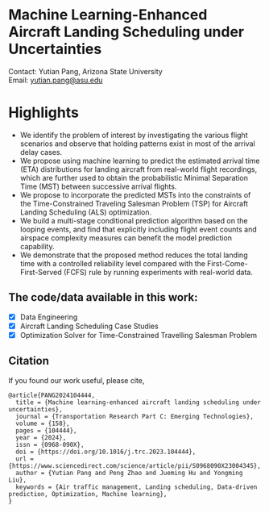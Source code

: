 # Machine Learning-Enhanced Aircraft Landing Scheduling under Uncertainties
Contact: Yutian Pang, Arizona State University <br>
Email: yutian.pang@asu.edu

# Highlights
- We identify the problem of interest by investigating the various flight scenarios and observe that holding patterns exist in most of the arrival delay cases.
- We propose using machine learning to predict the estimated arrival time (ETA) distributions for landing aircraft from real-world flight recordings, which are further used to obtain the probabilistic Minimal Separation Time (MST) between successive arrival flights.
- We propose to incorporate the predicted MSTs into the constraints of the Time-Constrained Traveling Salesman Problem (TSP) for Aircraft Landing Scheduling (ALS) optimization. 
- We build a multi-stage conditional prediction algorithm based on the looping events, and find that explicitly including flight event counts and airspace complexity measures can benefit the model prediction capability. 
- We demonstrate that the proposed method reduces the total landing time with a controlled reliability level compared with the First-Come-First-Served (FCFS) rule by running experiments with real-world data.

## The code/data available in this work:
- [x] Data Engineering
- [x] Aircraft Landing Scheduling Case Studies
- [x] Optimization Solver for Time-Constrained Travelling Salesman Problem

## Citation
If you found our work useful, please cite,
```
@article{PANG2024104444,
  title = {Machine learning-enhanced aircraft landing scheduling under uncertainties},
  journal = {Transportation Research Part C: Emerging Technologies},
  volume = {158},
  pages = {104444},
  year = {2024},
  issn = {0968-090X},
  doi = {https://doi.org/10.1016/j.trc.2023.104444},
  url = {https://www.sciencedirect.com/science/article/pii/S0968090X23004345},
  author = {Yutian Pang and Peng Zhao and Jueming Hu and Yongming Liu},
  keywords = {Air traffic management, Landing scheduling, Data-driven prediction, Optimization, Machine learning},
}
```
